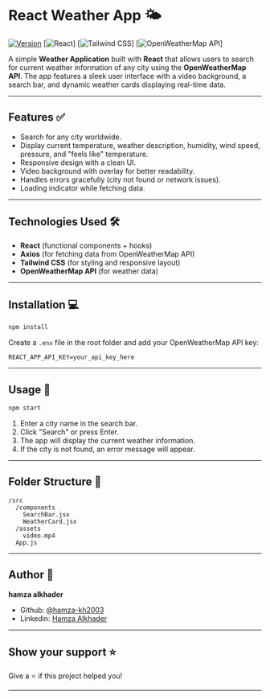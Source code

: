 # React Weather App 🌤️

[![Version](https://img.shields.io/npm/v/react-weather-app.svg)](https://www.npmjs.com/package/react-weather-app)
[![React](https://img.shields.io/badge/React-17.0.2-blue?logo=react&logoColor=white)]
[![Tailwind CSS](https://img.shields.io/badge/Tailwind_CSS-3.0-blue?logo=tailwind-css&logoColor=white)]
[![OpenWeatherMap API](https://img.shields.io/badge/OpenWeatherMap-API-orange)]

A simple **Weather Application** built with **React** that allows users to search for current weather information of any city using the **OpenWeatherMap API**. The app features a sleek user interface with a video background, a search bar, and dynamic weather cards displaying real-time data.

---

## Features ✅

- Search for any city worldwide.
- Display current temperature, weather description, humidity, wind speed, pressure, and "feels like" temperature.
- Responsive design with a clean UI.
- Video background with overlay for better readability.
- Handles errors gracefully (city not found or network issues).
- Loading indicator while fetching data.

---

## Technologies Used 🛠️

- **React** (functional components + hooks)
- **Axios** (for fetching data from OpenWeatherMap API)
- **Tailwind CSS** (for styling and responsive layout)
- **OpenWeatherMap API** (for weather data)

---

## Installation 💻

```bash
npm install
```

Create a `.env` file in the root folder and add your OpenWeatherMap API key:

```env
REACT_APP_API_KEY=your_api_key_here
```

---

## Usage 📝

```bash
npm start
```

1. Enter a city name in the search bar.
2. Click "Search" or press Enter.
3. The app will display the current weather information.
4. If the city is not found, an error message will appear.

---

## Folder Structure 📁

```
/src
  /components
    SearchBar.jsx
    WeatherCard.jsx
  /assets
    video.mp4
  App.js
```

---

## Author 👤

**hamza alkhader**

- Github: [@hamza-kh2003](https://github.com/hamza-kh2003)
- Linkedin: [Hamza Alkhader](https://www.linkedin.com/in/hamza-alkhader-39424527b/)

---

## Show your support ⭐

Give a ⭐️ if this project helped you!

---
